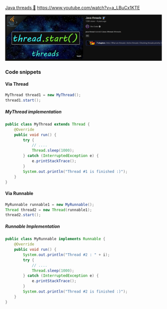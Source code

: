 [Java threads 🧵](https://www.youtube.com/watch?v=a_LBuCx1KTE)
https://www.youtube.com/watch?v=a_LBuCx1KTE

![image](20250306150917.png)
### Code snippets

#### Via Thread
```java
MyThread thread1 = new MyThread();
thread1.start();
```

##### MyThread implementation
```java
public class MyThread extends Thread {  
    @Override  
    public void run() {  
		try {  
			// ....
			Thread.sleep(1000);  
		} catch (InterruptedException e) {  
			e.printStackTrace();  
		}  
        System.out.println("Thread #1 is finished :)");  
    }  
}
```

#### Via Runnable
```java
MyRunnable runnable1 = new MyRunnable();  
Thread thread2 = new Thread(runnable1);
thread2.start();
```

##### Runnable Implementation
```java
public class MyRunnable implements Runnable {  
    @Override  
    public void run() {  
		System.out.println("Thread #2 : " + i);  
		try {  
			// ....
			Thread.sleep(1000);  
		} catch (InterruptedException e) {  
			e.printStackTrace();  
		}
        System.out.println("Thread #2 is finished :)");  
    }  
}
```